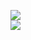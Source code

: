 [![](https://img.shields.io/badge/Made%20With-Github%20Spray-lightgrey.svg?style=for-the-badge&logo=github)](https://github.com/Annihil/github-spray#31606)  
[![](https://i.imgur.com/2DrTn0Z.gif)](https://github.com/Annihil/github-spray)